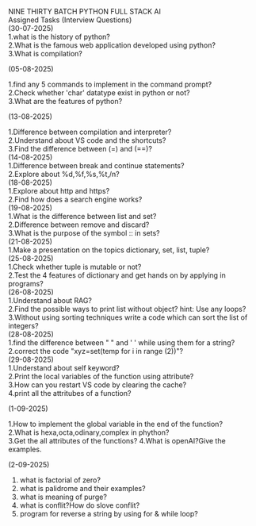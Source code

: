 NINE THIRTY BATCH PYTHON FULL STACK AI                                                                                                    
Assigned Tasks (Interview Questions)                                                                                                       
(30-07-2025)                                                                                                                               
1.what is the history of python?                                                                                                           
2.What is the famous web application developed using python?                                                                               
3.What is compilation?                                                                                                                     

(05-08-2025)                                                                                                                               

1.find any 5 commands to implement in the command prompt?                                                                                  
2.Check whether 'char' datatype exist in python or not?                                                                                    
3.What are the features of python?             

(13-08-2025)                                                                                                                               

1.Difference between compilation and interpreter?                                                                                          
2.Understand about VS code and the shortcuts?                                                                                              
3.Find the difference between (=) and (==)?                                                                                                
(14-08-2025)                                                                                                                               
1.Difference between break and continue statements?                                                                                        
2.Explore about %d,%f,%s,%t,/n?                                                                                                            
(18-08-2025)                                                                                                                               
1.Explore about http and https?                                                                                                            
2.Find how does a search engine works?                                                                                                     
(19-08-2025)                                                                                                                               
1.What is the difference between list and set?                                                                                             
2.Difference between remove and discard?                                                                                                   
3.What is the purpose of the symbol :: in sets?                                                                                            
(21-08-2025)                                                                                                                               
1.Make a presentation on the topics dictionary, set, list, tuple?                                                                          
(25-08-2025)                                                                                                                               
1.Check whether tuple is mutable or not?                                                                                                   
2.Test the 4 features of dictionary and get hands on by applying in programs?                                                              
(26-08-2025)                                                                                                                               
1.Understand about RAG?                                                                                                                    
2.Find the possible ways to print list without object? hint: Use any loops?
3.Without using sorting techniques write a code which can sort the list of integers?                                                       
(28-08-2025)                                                                                                                               
1.find the difference between " " and ' ' while using them for a string?                                                                   
2.correct the code "xyz=set(temp for i in range (2))"?                                                                                     
(29-08-2025)                                                                                                                               
1.Understand about self keyword?                                                                                                         
2.Print the local variables of the function using attribute?                                                                              
3.How can you restart VS code by clearing the cache?                                                                                      
4.print all the attritubes of a function?                                                                                                    

(1-09-2025)

1.How to implement the global variable in the end of the function?                                                                                                                         
2.What is hexa,octa,odinary,complex in phython?                                                                                                                                            
3.Get the all attributes of the functions?                                                                                                                                                 4.What is openAI?Give the examples.                                                                                                                                                        

(2-09-2025)
1. what is factorial of zero?
2. what is palidrome and their examples?
3. what is meaning of purge?
4. what is conflit?How do slove conflit?
5. program for reverse a string by using for & while loop?

   

